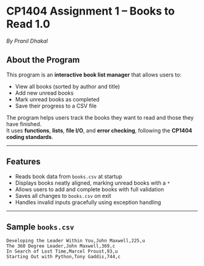 # CP1404 Assignment 1 – Books to Read 1.0  
_By Pranil Dhakal_

##  About the Program
This program is an **interactive book list manager** that allows users to:
- View all books (sorted by author and title)
- Add new unread books
- Mark unread books as completed
- Save their progress to a CSV file

The program helps users track the books they want to read and those they have finished.  
It uses **functions**, **lists**, **file I/O**, and **error checking**, following the **CP1404 coding standards**.

---

##  Features
- Reads book data from `books.csv` at startup
- Displays books neatly aligned, marking unread books with a `*`
- Allows users to add and complete books with full validation
- Saves all changes to `books.csv` on exit
- Handles invalid inputs gracefully using exception handling

---

##  Sample `books.csv`
```csv
Developing the Leader Within You,John Maxwell,225,u
The 360 Degree Leader,John Maxwell,369,c
In Search of Lost Time,Marcel Proust,93,u
Starting Out with Python,Tony Gaddis,744,c

